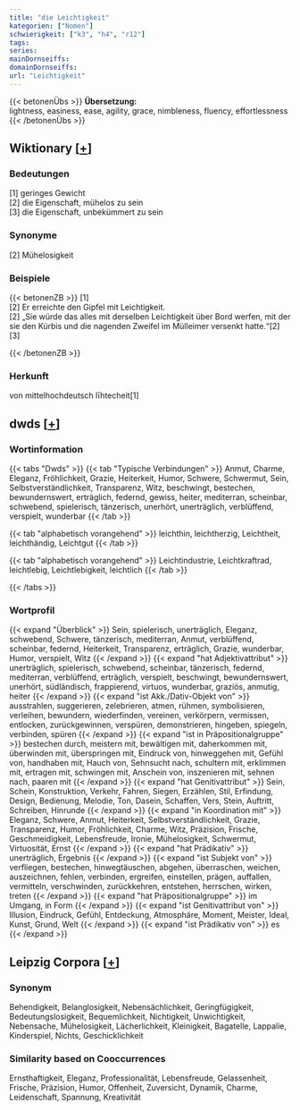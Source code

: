 ```yaml
---
title: "die Leichtigkeit"
kategorien: ["Nomen"]
schwierigkeit: ["k3", "h4", "r12"]
tags:
series:
mainDornseiffs:
domainDornseiffs:
url: "Leichtigkeit"
---
```


{{< betonenÜbs >}}
**Übersetzung:**  
lightness, easiness, ease, agility, grace, nimbleness, fluency, effortlessness  
{{< /betonenÜbs >}}

## Wiktionary [[+](https://de.wiktionary.org/wiki/Leichtigkeit)]

### Bedeutungen
[1] geringes Gewicht  
[2] die Eigenschaft, mühelos zu sein  
[3] die Eigenschaft, unbekümmert zu sein  

### Synonyme
[2] Mühelosigkeit  

### Beispiele
{{< betonenZB >}}
[1]  
[2] Er erreichte den Gipfel mit Leichtigkeit.  
[2] „Sie würde das alles mit derselben Leichtigkeit über Bord werfen, mit der sie den Kürbis und die nagenden Zweifel im Mülleimer versenkt hatte.“[2]  
[3]  

{{< /betonenZB >}}
### Herkunft
von mittelhochdeutsch līhtecheit[1]  



## dwds [[+](https://www.dwds.de/wb/Leichtigkeit)]

### Wortinformation
{{< tabs "Dwds" >}}
{{< tab "Typische Verbindungen" >}}
Anmut, Charme, Eleganz, Fröhlichkeit, Grazie, Heiterkeit, Humor, Schwere, Schwermut, Sein, Selbstverständlichkeit, Transparenz, Witz, beschwingt, bestechen, bewundernswert, erträglich, federnd, gewiss, heiter, mediterran, scheinbar, schwebend, spielerisch, tänzerisch, unerhört, unerträglich, verblüffend, verspielt, wunderbar
{{< /tab >}}

{{< tab "alphabetisch vorangehend" >}}
leichthin, leichtherzig, Leichtheit, leichthändig, Leichtgut
{{< /tab >}}

{{< tab "alphabetisch vorangehend" >}}
Leichtindustrie, Leichtkraftrad, leichtlebig, Leichtlebigkeit, leichtlich
{{< /tab >}}

{{< /tabs >}}

### Wortprofil
{{< expand "Überblick" >}} Sein, spielerisch, unerträglich, Eleganz, schwebend, Schwere, tänzerisch, mediterran, Anmut, verblüffend, scheinbar, federnd, Heiterkeit, Transparenz, erträglich, Grazie, wunderbar, Humor, verspielt, Witz {{< /expand >}}
{{< expand "hat Adjektivattribut" >}} unerträglich, spielerisch, schwebend, scheinbar, tänzerisch, federnd, mediterran, verblüffend, erträglich, verspielt, beschwingt, bewundernswert, unerhört, südländisch, frappierend, virtuos, wunderbar, graziös, anmutig, heiter {{< /expand >}}
{{< expand "ist Akk./Dativ-Objekt von" >}} ausstrahlen, suggerieren, zelebrieren, atmen, rühmen, symbolisieren, verleihen, bewundern, wiederfinden, vereinen, verkörpern, vermissen, entlocken, zurückgewinnen, verspüren, demonstrieren, hingeben, spiegeln, verbinden, spüren {{< /expand >}}
{{< expand "ist in Präpositionalgruppe" >}} bestechen durch, meistern mit, bewältigen mit, daherkommen mit, überwinden mit, überspringen mit, Eindruck von, hinweggehen mit, Gefühl von, handhaben mit, Hauch von, Sehnsucht nach, schultern mit, erklimmen mit, ertragen mit, schwingen mit, Anschein von, inszenieren mit, sehnen nach, paaren mit {{< /expand >}}
{{< expand "hat Genitivattribut" >}} Sein, Schein, Konstruktion, Verkehr, Fahren, Siegen, Erzählen, Stil, Erfindung, Design, Bedienung, Melodie, Ton, Dasein, Schaffen, Vers, Stein, Auftritt, Schreiben, Hinrunde {{< /expand >}}
{{< expand "in Koordination mit" >}} Eleganz, Schwere, Anmut, Heiterkeit, Selbstverständlichkeit, Grazie, Transparenz, Humor, Fröhlichkeit, Charme, Witz, Präzision, Frische, Geschmeidigkeit, Lebensfreude, Ironie, Mühelosigkeit, Schwermut, Virtuosität, Ernst {{< /expand >}}
{{< expand "hat Prädikativ" >}} unerträglich, Ergebnis {{< /expand >}}
{{< expand "ist Subjekt von" >}} verfliegen, bestechen, hinwegtäuschen, abgehen, überraschen, weichen, auszeichnen, fehlen, verbinden, ergreifen, einstellen, prägen, auffallen, vermitteln, verschwinden, zurückkehren, entstehen, herrschen, wirken, treten {{< /expand >}}
{{< expand "hat Präpositionalgruppe" >}} im Umgang, in Form {{< /expand >}}
{{< expand "ist Genitivattribut von" >}} Illusion, Eindruck, Gefühl, Entdeckung, Atmosphäre, Moment, Meister, Ideal, Kunst, Grund, Welt {{< /expand >}}
{{< expand "ist Prädikativ von" >}} es {{< /expand >}}

## Leipzig Corpora [[+](https://corpora.uni-leipzig.de/en/res?word=Leichtigkeit&corpusId=deu_newscrawl-public_2018)]


### Synonym
Behendigkeit, Belanglosigkeit, Nebensächlichkeit, Geringfügigkeit, Bedeutungslosigkeit, Bequemlichkeit, Nichtigkeit, Unwichtigkeit, Nebensache, Mühelosigkeit, Lächerlichkeit, Kleinigkeit, Bagatelle, Lappalie, Kinderspiel, Nichts, Geschicklichkeit


### Similarity based on Cooccurrences
Ernsthaftigkeit, Eleganz, Professionalität, Lebensfreude, Gelassenheit, Frische, Präzision, Humor, Offenheit, Zuversicht, Dynamik, Charme, Leidenschaft, Spannung, Kreativität

